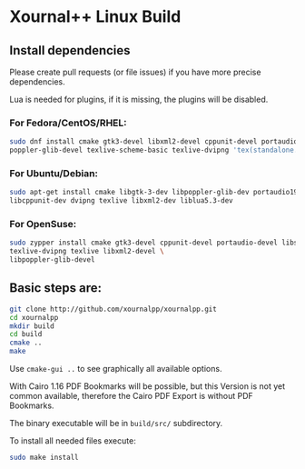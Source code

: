 # Xournal++ Linux Build

## Install dependencies

Please create pull requests (or file issues) if you have more precise dependencies.

Lua is needed for plugins, if it is missing, the plugins will be disabled.

### For Fedora/CentOS/RHEL:
```bash
sudo dnf install cmake gtk3-devel libxml2-devel cppunit-devel portaudio-devel libsndfile-devel \
poppler-glib-devel texlive-scheme-basic texlive-dvipng 'tex(standalone.cls)' gettext
```

### For Ubuntu/Debian:
````bash
sudo apt-get install cmake libgtk-3-dev libpoppler-glib-dev portaudio19-dev libsndfile-dev \
libcppunit-dev dvipng texlive libxml2-dev liblua5.3-dev
````

### For OpenSuse:
```bash
sudo zypper install cmake gtk3-devel cppunit-devel portaudio-devel libsndfile-devel \
texlive-dvipng texlive libxml2-devel \
libpoppler-glib-devel
```


## Basic steps are:
````bash
git clone http://github.com/xournalpp/xournalpp.git
cd xournalpp
mkdir build
cd build
cmake ..
make
````

Use `cmake-gui ..` to see graphically all available options.

With Cairo 1.16 PDF Bookmarks will be possible, but this Version is not yet
common available, therefore the Cairo PDF Export is without PDF Bookmarks.

The binary executable will be in `build/src/` subdirectory.

To install all needed files execute:
```bash
sudo make install
```

